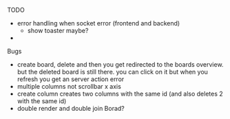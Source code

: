 TODO

- error handling when socket error (frontend and backend)
  - show toaster maybe?
-

Bugs

- create board, delete and then you get redirected to the boards overview. but the deleted board is still there.
  you can click on it but when you refresh you get an server action error
- multiple columns not scrollbar x axis
- create column creates two columns with the same id (and also deletes 2 with the same id)
- double render and double join Borad?
